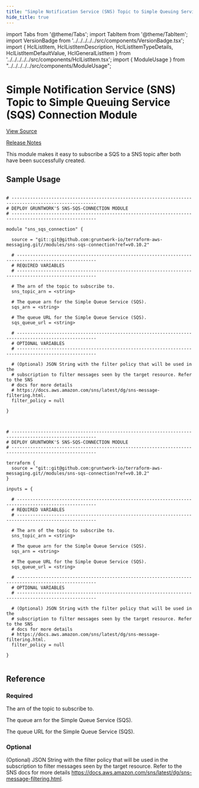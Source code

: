 ```yaml
---
title: "Simple Notification Service (SNS) Topic to Simple Queuing Service (SQS) Connection Module"
hide_title: true
---
```


import Tabs from '@theme/Tabs';
import TabItem from '@theme/TabItem';
import VersionBadge from '../../../../../src/components/VersionBadge.tsx';
import { HclListItem, HclListItemDescription, HclListItemTypeDetails, HclListItemDefaultValue, HclGeneralListItem } from '../../../../../src/components/HclListItem.tsx';
import { ModuleUsage } from "../../../../../src/components/ModuleUsage";

<VersionBadge repoTitle="AWS Messaging" version="0.10.2" lastModifiedVersion="0.10.2"/>

# Simple Notification Service (SNS) Topic to Simple Queuing Service (SQS) Connection Module

<a href="https://github.com/gruntwork-io/terraform-aws-messaging/tree/main/modules/sns-sqs-connection" className="link-button" title="View the source code for this module in GitHub.">View Source</a>

<a href="https://github.com/gruntwork-io/terraform-aws-messaging/releases/tag/v0.10.2" className="link-button" title="Release notes for only versions which impacted this module.">Release Notes</a>

This module makes it easy to subscribe a SQS to a SNS topic after both have been successfully created.

## Sample Usage

<Tabs>
<TabItem value="terraform" label="Terraform" default>

```hcl title="main.tf"

# ------------------------------------------------------------------------------------------------------
# DEPLOY GRUNTWORK'S SNS-SQS-CONNECTION MODULE
# ------------------------------------------------------------------------------------------------------

module "sns_sqs_connection" {

  source = "git::git@github.com:gruntwork-io/terraform-aws-messaging.git//modules/sns-sqs-connection?ref=v0.10.2"

  # ----------------------------------------------------------------------------------------------------
  # REQUIRED VARIABLES
  # ----------------------------------------------------------------------------------------------------

  # The arn of the topic to subscribe to.
  sns_topic_arn = <string>

  # The queue arn for the Simple Queue Service (SQS).
  sqs_arn = <string>

  # The queue URL for the Simple Queue Service (SQS).
  sqs_queue_url = <string>

  # ----------------------------------------------------------------------------------------------------
  # OPTIONAL VARIABLES
  # ----------------------------------------------------------------------------------------------------

  # (Optional) JSON String with the filter policy that will be used in the
  # subscription to filter messages seen by the target resource. Refer to the SNS
  # docs for more details
  # https://docs.aws.amazon.com/sns/latest/dg/sns-message-filtering.html.
  filter_policy = null

}


```

</TabItem>
<TabItem value="terragrunt" label="Terragrunt" default>

```hcl title="terragrunt.hcl"

# ------------------------------------------------------------------------------------------------------
# DEPLOY GRUNTWORK'S SNS-SQS-CONNECTION MODULE
# ------------------------------------------------------------------------------------------------------

terraform {
  source = "git::git@github.com:gruntwork-io/terraform-aws-messaging.git//modules/sns-sqs-connection?ref=v0.10.2"
}

inputs = {

  # ----------------------------------------------------------------------------------------------------
  # REQUIRED VARIABLES
  # ----------------------------------------------------------------------------------------------------

  # The arn of the topic to subscribe to.
  sns_topic_arn = <string>

  # The queue arn for the Simple Queue Service (SQS).
  sqs_arn = <string>

  # The queue URL for the Simple Queue Service (SQS).
  sqs_queue_url = <string>

  # ----------------------------------------------------------------------------------------------------
  # OPTIONAL VARIABLES
  # ----------------------------------------------------------------------------------------------------

  # (Optional) JSON String with the filter policy that will be used in the
  # subscription to filter messages seen by the target resource. Refer to the SNS
  # docs for more details
  # https://docs.aws.amazon.com/sns/latest/dg/sns-message-filtering.html.
  filter_policy = null

}


```

</TabItem>
</Tabs>




## Reference

<Tabs>
<TabItem value="inputs" label="Inputs" default>

### Required

<HclListItem name="sns_topic_arn" requirement="required" type="string">
<HclListItemDescription>

The arn of the topic to subscribe to.

</HclListItemDescription>
</HclListItem>

<HclListItem name="sqs_arn" requirement="required" type="string">
<HclListItemDescription>

The queue arn for the Simple Queue Service (SQS).

</HclListItemDescription>
</HclListItem>

<HclListItem name="sqs_queue_url" requirement="required" type="string">
<HclListItemDescription>

The queue URL for the Simple Queue Service (SQS).

</HclListItemDescription>
</HclListItem>

### Optional

<HclListItem name="filter_policy" requirement="optional" type="string">
<HclListItemDescription>

(Optional) JSON String with the filter policy that will be used in the subscription to filter messages seen by the target resource. Refer to the SNS docs for more details https://docs.aws.amazon.com/sns/latest/dg/sns-message-filtering.html.

</HclListItemDescription>
<HclListItemDefaultValue defaultValue="null"/>
</HclListItem>

</TabItem>
<TabItem value="outputs" label="Outputs">

<HclListItem name="subscription_arn">
</HclListItem>

</TabItem>
</Tabs>


<!-- ##DOCS-SOURCER-START
{
  "originalSources": [
    "https://github.com/gruntwork-io/terraform-aws-messaging/tree/main/modules/sns-sqs-connection/readme.md",
    "https://github.com/gruntwork-io/terraform-aws-messaging/tree/main/modules/sns-sqs-connection/variables.tf",
    "https://github.com/gruntwork-io/terraform-aws-messaging/tree/main/modules/sns-sqs-connection/outputs.tf"
  ],
  "sourcePlugin": "module-catalog-api",
  "hash": "30c4744d0a8be0574b61a6ccc202514c"
}
##DOCS-SOURCER-END -->
